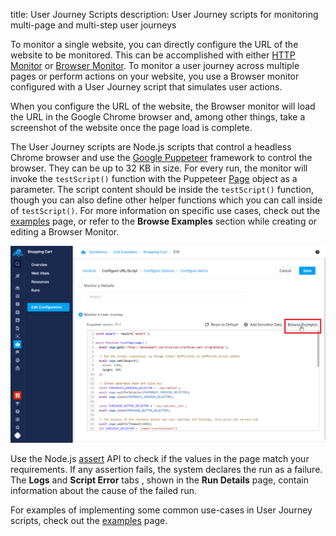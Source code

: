 title: User Journey Scripts
description: User Journey scripts for monitoring multi-page and multi-step user journeys

To monitor a single website, you can directly configure the URL of the website to be monitored. This can be accomplished with either [HTTP Monitor](../http-monitor.md) or [Browser Monitor](../browser-monitor.md). To monitor a user journey across multiple pages or perform actions on your website, you use a Browser monitor configured with a User Journey script that simulates user actions.

When you configure the URL of the website, the Browser monitor will load the URL in the Google Chrome browser and, among other things, take a screenshot of the website once the page load is complete.

The User Journey scripts are Node.js scripts that control a headless Chrome browser and use the [Google Puppeteer](https://github.com/puppeteer/puppeteer#puppeteer) framework to control the browser. They can be up to 32 KB in size.  For every run, the monitor will invoke the `testScript()` function with the Puppeteer [Page](https://pptr.dev/next/api/puppeteer.page) object as a parameter. The script content should be inside the `testScript()` function, though you can also define other helper functions which you can call inside of `testScript()`. For more information on specific use cases, check out the [examples](./examples.md) page, or refer to the **Browse Examples** section while creating or editing a Browser Monitor.

![Browse Examples](../../images/synthetics/browse-ujs-examples.png)

Use the Node.js [assert](https://nodejs.org/api/assert.html) API to check if the values in the page match your requirements. If any assertion fails, the system declares the run as a failure. The **Logs** and **Script Error** tabs , shown in the **Run Details** page, contain information about the cause of the failed run.

For examples of implementing some common use-cases in User Journey scripts, check out the [examples](./examples.md) page.